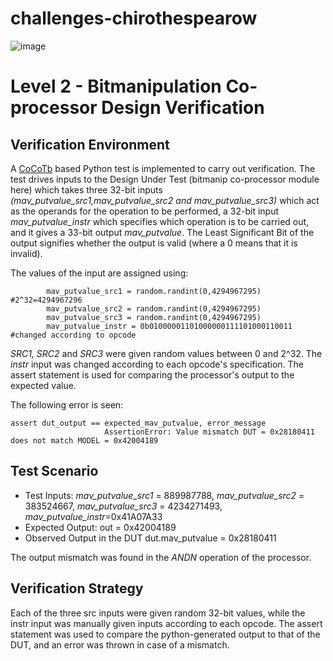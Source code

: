 # challenges-chirothespearow
![image](https://user-images.githubusercontent.com/44639543/180612307-01ec01e2-e672-4a59-aae8-53be6d120422.png)

# Level 2 - Bitmanipulation Co-processor Design Verification

## Verification Environment
A [CoCoTb](https://www.cocotb.org/) based Python test is implemented to carry out verification. The test drives inputs to the Design Under Test (bitmanip co-processor module here) which takes
three 32-bit inputs *(mav_putvalue_src1,mav_putvalue_src2 and mav_putvalue_src3)* which act as the operands for the operation to be performed, a 32-bit input *mav_putvalue_instr* which specifies which operation is to be carried out, and it gives a 33-bit output *mav_putvalue*.
The Least Significant Bit of the output signifies whether the output is valid (where a 0 means that it is invalid).

The values of the input are assigned using:
```
        mav_putvalue_src1 = random.randint(0,4294967295)      #2^32=4294967296
        mav_putvalue_src2 = random.randint(0,4294967295)
        mav_putvalue_src3 = random.randint(0,4294967295)
        mav_putvalue_instr = 0b01000001101000000111101000110011     #changed according to opcode
```

*SRC1, SRC2* and *SRC3* were given random values between 0 and 2^32. The *instr* input was changed according to each opcode's specification. 
The assert statement is used for comparing the processor's output to the expected value.

The following error is seen:
```
assert dut_output == expected_mav_putvalue, error_message
                     AssertionError: Value mismatch DUT = 0x28180411 does not match MODEL = 0x42004189
```
## Test Scenario
- Test Inputs: *mav_putvalue_src1* = 889987788, *mav_putvalue_src2* = 383524667, *mav_putvalue_src3* = 4234271493, *mav_putvalue_instr*=0x41A07A33
- Expected Output: out = 0x42004189
- Observed Output in the DUT dut.mav_putvalue = 0x28180411

The output mismatch was found in the *ANDN* operation of the processor.
## Verification Strategy
Each of the three src inputs were given random 32-bit values, while the instr input was manually given inputs according to each opcode. The assert statement was used to compare the python-generated output to that of the DUT, and an error was thrown in case of a mismatch.
